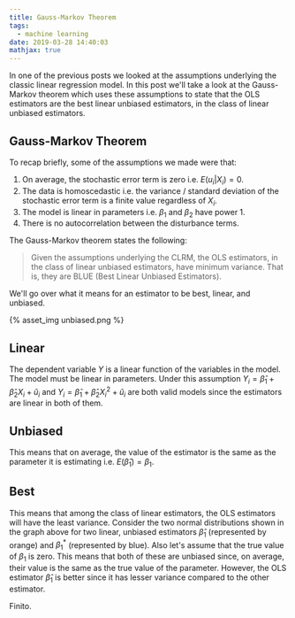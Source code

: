 ```yaml
---
title: Gauss-Markov Theorem
tags:
  - machine learning
date: 2019-03-28 14:40:03
mathjax: true
---
```



In one of the previous posts we looked at the assumptions underlying the classic linear regression model. In this post we'll take a look at the Gauss-Markov theorem which uses these assumptions to state that the OLS estimators are the best linear unbiased estimators, in the class of linear unbiased estimators. 

## Gauss-Markov Theorem

To recap briefly, some of the assumptions we made were that:

1. On average, the stochastic error term is zero i.e. $E(u_i | X_i) = 0$. 
2. The data is homoscedastic i.e. the variance / standard deviation of the stochastic error term is a finite value regardless of $X_i$. 
3. The model is linear in parameters i.e. $\beta_1$ and $\beta_2$ have power 1. 
4. There is no autocorrelation between the disturbance terms.  

The Gauss-Markov theorem states the following: 

> Given the assumptions underlying the CLRM, the OLS estimators, in the class of linear unbiased estimators, have minimum variance. That is, they are BLUE (Best Linear Unbiased Estimators).  

We'll go over what it means for an estimator to be best, linear, and unbiased.  

{% asset_img unbiased.png %}

## Linear  

The dependent variable $Y$ is a linear function of the variables in the model. The model must be linear in parameters. Under this assumption $Y_i = \hat{\beta}_1 + \hat{\beta}_2 X_i + \hat{u}_i$ and $Y_i = \hat{\beta}_1 + \hat{\beta}_2 X_i^2 + \hat{u}_i$ are both valid models since the estimators are linear in both of them. 

## Unbiased 

This means that on average, the value of the estimator is the same as the parameter it is estimating i.e. $E(\hat{\beta}_1) = \beta_1$.

## Best 

This means that among the class of linear estimators, the OLS estimators will have the least variance. Consider the two normal distributions shown in the graph above for two linear, unbiased estimators $\hat{\beta}_1$ (represented by orange) and $\beta_1^*$ (represented by blue). Also let's assume that the true value of $\beta_1$ is zero. This means that both of these are unbiased since, on average, their value is the same as the true value of the parameter. However, the OLS estimator $\hat{\beta}_1$ is better since it has lesser variance compared to the other estimator. 

Finito.
